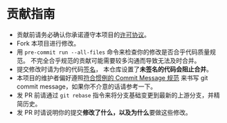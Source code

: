 # 贡献指南

* 贡献前请务必确认你承诺遵守本项目的[许可协议](LICENSE)。
* Fork 本项目进行修改。
* 用 `pre-commit run --all-files` 命令来检查你的修改是否合乎代码质量规范。
  不完全合乎规范的贡献可能需要较多沟通而导致无法及时合并。
* 提交修改时请为你的代码[签名](https://help.github.com/en/articles/signing-commits)，
  本仓库设置了**未签名的代码会阻止合并**。
* 本项目的维护者偏好遵照[符合惯例的 Commit Message 规范](http://udacity.github.io/git-styleguide/)
  来书写 git commit message，如果你不介意的话请参考一下。
* 发 PR 前请通过 `git rebase` 指令来将分支基础变更到最新的上游分支，并精简历史。
* 发 PR 时请说明你的提交**修改了什么，以及为什么**要做这些修改。
